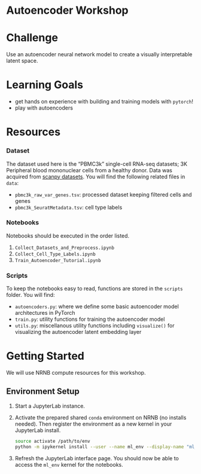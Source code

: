 # Autoencoder Workshop

# Challenge

Use an autoencoder neural network model to create a visually interpretable latent space.

# Learning Goals

- get hands on experience with building and training models with `pytorch`!
- play with autoencoders

# Resources

### Dataset

The dataset used here is the “PBMC3k” single-cell RNA-seq datasets; 3K Peripheral blood mononuclear cells from a healthy donor. Data was acquired from [scanpy datasets](https://scanpy.readthedocs.io/en/stable/generated/scanpy.datasets.pbmc3k.html). You will find the following related files in `data`:

- `pbmc3k_raw_var_genes.tsv`: processed dataset keeping filtered cells and genes
- `pbmc3k_SeuratMetadata.tsv`: cell type labels

### Notebooks

Notebooks should be executed in the order listed.

1. `Collect_Datasets_and_Preprocess.ipynb`
2. `Collect_Cell_Type_Labels.ipynb`
2. `Train_Autoencoder_Tutorial.ipynb`

### Scripts

To keep the notebooks easy to read, functions are stored in the `scripts` folder. You will find:

- `autoencoders.py`: where we define some basic autoencoder model architectures in PyTorch
- `train.py`: utility functions for training the autoencoder model
- `utils.py`: miscellanous utility functions including `visualize()` for visualizing the autoencoder latent embedding layer

# Getting Started

We will use NRNB compute resources for this workshop.

## Environment Setup

1. Start a JupyterLab instance.
2. Activate the prepared shared `conda` environment on NRNB (no installs needed). Then register the environment as a new kernel in your JupyterLab install.
    
    ```bash
    source activate /path/to/env
    python -m ipykernel install --user --name ml_env --display-name "ml_env"
    ```
    
3. Refresh the JupyterLab interface page. You should now be able to access the `ml_env` kernel for the notebooks.
